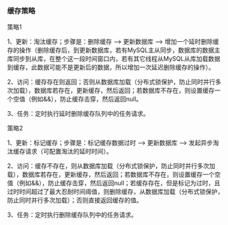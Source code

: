 ### 缓存策略



策略1

1、更新：淘汰缓存；步骤是：删除缓存 --> 更新数据库 --> 增加一个延时删除缓存的操作（删除缓存后，到更新数据库，若有MySQL主从同步，数据库的数据主库同步到从库，在整个这一段时间窗口内，若有其它线程从MySQL从库加载数据到缓存，此数据可能不是更新后的数据，所以增加一次延迟删除缓存的操作）。

2、访问：缓存存在则返回；否则从数据库加载（分布式锁保护，防止同时并行多次加载），数据库若存在，更新缓存，然后返回；若数据库不存在，则设置缓存一个空值（例如&&），防止缓存击穿，然后返回null。

3、任务：定时执行延时删除缓存队列中的任务请求。



策略2

1、更新：标记缓存；步骤是：标记缓存数据过时 --> 更新数据库 --> 发起异步淘汰缓存请求（可配置淘汰的延时时间）。

2、访问：缓存不存在，则从数据库加载（分布式锁保护，防止同时并行多次加载），数据库若存在，更新缓存，然后返回；若数据库不存在，则设置缓存一个空值（例如&&），防止缓存击穿，然后返回null；若缓存存在，但是标记为过时，且过时时间超过了最大忍耐时间阈值，则删除缓存，从数据库加载（分布式锁保护，防止同时并行多次加载）；否则直接返回缓存的值。

3、任务：定时执行删除缓存队列中的任务请求。

